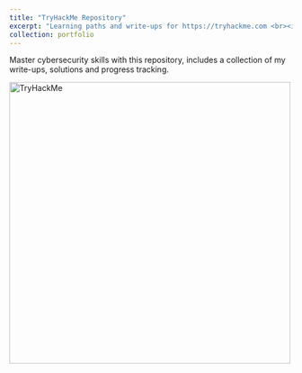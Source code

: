```yaml
---
title: "TryHackMe Repository"
excerpt: "Learning paths and write-ups for https://tryhackme.com <br><img width='500px' href='https://github.com/migueltc13/tryhackme' target='_blank' alt='TryHackMe' src='https://opengraph.githubassets.com/e83097977ebfe30ca990eb5a28c09d13a7d1381a02119152ff282949cc5dbbad/migueltc13/TryHackMe'>"
collection: portfolio
---
```


Master cybersecurity skills with this repository, includes a collection of my write-ups, solutions and progress tracking.

<img width='500px' href='https://github.com/migueltc13/tryhackme' target='_blank' alt='TryHackMe' src='https://opengraph.githubassets.com/e83097977ebfe30ca990eb5a28c09d13a7d1381a02119152ff282949cc5dbbad/migueltc13/TryHackMe'>

